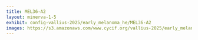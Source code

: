 ```yaml
---
title: MEL36-A2
layout: minerva-1-5
exhibit: config-vallius-2025/early_melanoma_he/MEL36-A2
images: https://s3.amazonaws.com/www.cycif.org/vallius-2025/early_melanoma_he/MEL36-A2
---
```

